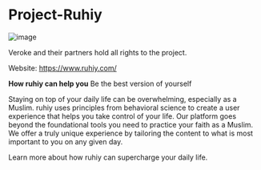 # Project-Ruhiy
![image](https://github.com/user-attachments/assets/c9c004a7-5d53-4fd2-afb3-3a5fd84e2475)

Veroke and their partners hold all rights to the project.

Website: https://www.ruhiy.com/

**How ruhiy can help you**
Be the best version of yourself

Staying on top of your daily life can be overwhelming, especially as a Muslim. ruhiy uses principles from behavioral science to create a user experience that helps you take control of your life. Our platform goes beyond the foundational tools you need to practice your faith as a Muslim. We offer a truly unique experience by tailoring the content to what is most important to you on any given day.

Learn more about how ruhiy can supercharge your daily life.
